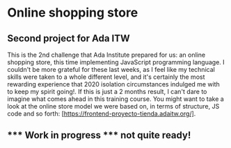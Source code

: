 # Online shopping store

## Second project for Ada ITW 

This is the 2nd challenge that Ada Institute prepared for us: an online shopping store, this time implementing JavaScript programming language. I couldn't be more grateful for these last weeks, as I feel like my technical skills were taken to a whole different level, and it's certainly the most rewarding experience that 2020 isolation circumstances indulged me with to keep my spirit going!. If this is just a 2 months result, I can't dare to imagine what comes ahead in this training course.
You might want to take a look at the online store model we were based on, in terms of structure, JS code and so forth: [https://frontend-proyecto-tienda.adaitw.org/].

## *** Work in progress *** not quite ready! ##


 <!-- ## Technologies used

 Short HTML, a bit larger CSS and tons of Javascript.

### Where to check on my online shopping store
Hope you like it!
[] -->